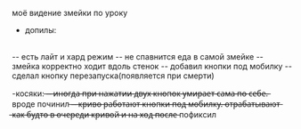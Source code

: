 моё видение змейки по уроку
- допилы:
<br>
-- есть лайт и хард режим
-- не спавнится еда в самой змейке
-- змейка корректно ходит вдоль стенок
-- добавил кнопки под мобилку
-- сделал кнопку перезапуска(появляется при смерти)

-косяки:
 ̶-̶-̶ ̶и̶н̶о̶г̶д̶а̶ ̶п̶р̶и̶ ̶н̶а̶ж̶а̶т̶и̶и̶ ̶д̶в̶у̶х̶ ̶к̶н̶о̶п̶о̶к̶ ̶у̶м̶и̶р̶а̶е̶т̶ ̶с̶а̶м̶а̶ ̶п̶о̶ ̶с̶е̶б̶е̶.̶  вроде починил
 ̶-̶-̶ ̶к̶р̶и̶в̶о̶ ̶р̶а̶б̶о̶т̶а̶ю̶т̶ ̶к̶н̶о̶п̶к̶и̶ ̶п̶о̶д̶ ̶м̶о̶б̶и̶л̶к̶у̶.̶ ̶о̶т̶р̶а̶б̶а̶т̶ы̶в̶а̶ю̶т̶ ̶к̶а̶к̶ ̶б̶у̶д̶т̶о̶ ̶в̶ ̶о̶ч̶е̶р̶е̶д̶и̶ ̶к̶р̶и̶в̶о̶й̶ ̶и̶ ̶н̶а̶ ̶х̶о̶д̶ ̶п̶о̶с̶л̶е̶  пофиксил
